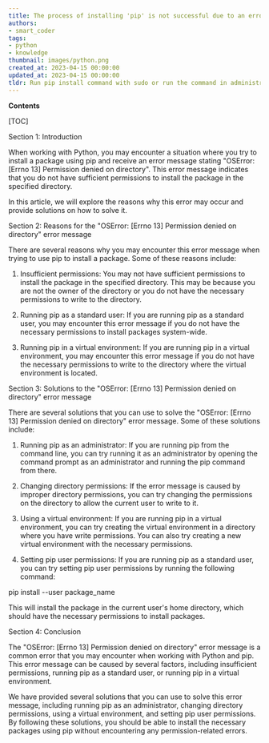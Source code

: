 ```yaml
---
title: The process of installing 'pip' is not successful due to an error message "oserror [errno 13] permission denied on directory"
authors:
- smart_coder
tags:
- python
- knowledge
thumbnail: images/python.png
created_at: 2023-04-15 00:00:00
updated_at: 2023-04-15 00:00:00
tldr: Run pip install command with sudo or run the command in administrator mode.
---
```


**Contents**

[TOC]

Section 1: Introduction

When working with Python, you may encounter a situation where you try to install a package using pip and receive an error message stating "OSError: [Errno 13] Permission denied on directory". This error message indicates that you do not have sufficient permissions to install the package in the specified directory.

In this article, we will explore the reasons why this error may occur and provide solutions on how to solve it.

Section 2: Reasons for the "OSError: [Errno 13] Permission denied on directory" error message 

There are several reasons why you may encounter this error message when trying to use pip to install a package. Some of these reasons include:

1. Insufficient permissions: You may not have sufficient permissions to install the package in the specified directory. This may be because you are not the owner of the directory or you do not have the necessary permissions to write to the directory.

2. Running pip as a standard user: If you are running pip as a standard user, you may encounter this error message if you do not have the necessary permissions to install packages system-wide. 

3. Running pip in a virtual environment: If you are running pip in a virtual environment, you may encounter this error message if you do not have the necessary permissions to write to the directory where the virtual environment is located.

Section 3: Solutions to the "OSError: [Errno 13] Permission denied on directory" error message 

There are several solutions that you can use to solve the "OSError: [Errno 13] Permission denied on directory" error message. Some of these solutions include:

1. Running pip as an administrator: If you are running pip from the command line, you can try running it as an administrator by opening the command prompt as an administrator and running the pip command from there.

2. Changing directory permissions: If the error message is caused by improper directory permissions, you can try changing the permissions on the directory to allow the current user to write to it.

3. Using a virtual environment: If you are running pip in a virtual environment, you can try creating the virtual environment in a directory where you have write permissions. You can also try creating a new virtual environment with the necessary permissions.

4. Setting pip user permissions: If you are running pip as a standard user, you can try setting pip user permissions by running the following command:

pip install --user package_name

This will install the package in the current user's home directory, which should have the necessary permissions to install packages.

Section 4: Conclusion 

The "OSError: [Errno 13] Permission denied on directory" error message is a common error that you may encounter when working with Python and pip. This error message can be caused by several factors, including insufficient permissions, running pip as a standard user, or running pip in a virtual environment.

We have provided several solutions that you can use to solve this error message, including running pip as an administrator, changing directory permissions, using a virtual environment, and setting pip user permissions. By following these solutions, you should be able to install the necessary packages using pip without encountering any permission-related errors.
